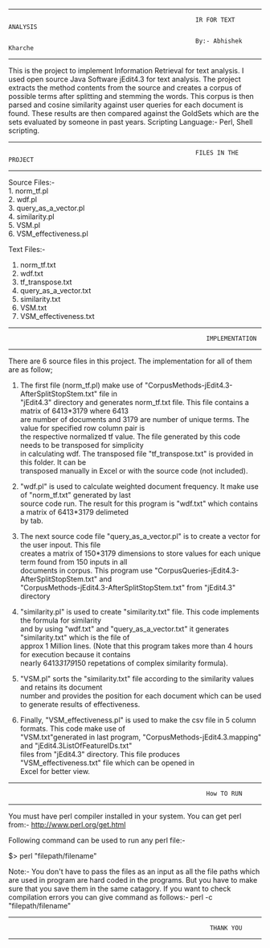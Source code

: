 *******************************************************************************************************************
						
						                                IR FOR TEXT ANALYSIS

						                                By:- Abhishek Kharche


*******************************************************************************************************************

This is the project to implement Information Retrieval for text analysis. I used open source Java Software 
jEdit4.3 for text analysis. The project extracts the method contents from the source and creates a corpus of 
possible terms after splitting and stemming the words. This corpus is then parsed and cosine similarity against 
user queries for each document is found. These results are then compared against the GoldSets which are the sets 
evaluated by someone in past years.
Scripting Language:- Perl, Shell scripting.

*******************************************************************************************************************
					                                    FILES IN THE PROJECT
*******************************************************************************************************************

Source Files:- 											
		1. norm_tf.pl 	                                                                         
                2. wdf.pl									
                3. query_as_a_vector.pl								 
                4. similarity.pl									
                5. VSM.pl									
                6. VSM_effectiveness.pl

Text Files:-											
1. norm_tf.txt												
2. wdf.txt											
3. tf_transpose.txt										
4. query_as_a_vector.txt									
5. similarity.txt											
6. VSM.txt											
7. VSM_effectiveness.txt 

*******************************************************************************************************************
						                                   IMPLEMENTATION
*******************************************************************************************************************

There are 6 source files in this project. The implementation for all of them are as follow;

1. The first file (norm_tf.pl) make use of "CorpusMethods-jEdit4.3-AfterSplitStopStem.txt" file in 	  		   
   "jEdit4.3" directory and generates norm_tf.txt file. This file contains a matrix of 6413*3179 where 6413 	 	   
   are number of documents and 3179 are number of unique terms. The value for specified row column pair is 	 	   
   the respective normalized tf value. The file generated by this code needs to be transposed for simplicity 	  	   
   in calculating wdf. The transposed file "tf_transpose.txt" is provided in this folder. It can be 	  	       
   transposed manually in Excel or with the source code (not included).
	
2. "wdf.pl" is used to calculate weighted document frequency. It make use of "norm_tf.txt" generated by last 	  	   
   source code run. The result for this program is "wdf.txt" which contains a matrix of 6413*3179 delimeted 	  	   
   by tab.

3. The next source code file "query_as_a_vector.pl" is to create a vector for the user inpout. This file 	 	   
   creates a matrix of 150*3179 dimensions to store values for each unique term found from 150 inputs in all 	  	   
   documents in corpus. This program use "CorpusQueries-jEdit4.3-AfterSplitStopStem.txt" and 	  	 	       
   "CorpusMethods-jEdit4.3-AfterSplitStopStem.txt" from "jEdit4.3" directory

4. "similarity.pl" is used to create "similarity.txt" file. This code implements the formula for similarity 	  	   
   and by using "wdf.txt" and "query_as_a_vector.txt" it generates "similarity.txt" which is the file of 	  	   
   approx 1 Million lines. (Note that this program takes more than 4 hours for execution because it contains 	  	   
   nearly 6413*3179*150 repetations of complex similarity formula).

5. "VSM.pl" sorts the "similarity.txt" file according to the similarity values and retains its document 	       
   number and provides the position for each document which can be used to generate results of effectiveness.

6. Finally, "VSM_effectiveness.pl" is used to make the csv file in 5 column formats. This code make use of 	       
   "VSM.txt"generated in last program, "CorpusMethods-jEdit4.3.mapping" and "jEdit4.3ListOfFeatureIDs.txt" 	       
   files from "jEdit4.3" directory. This file produces "VSM_effectiveness.txt" file which can be opened in 	       
   Excel for better view.

*******************************************************************************************************************
						                                   How TO RUN
*******************************************************************************************************************

You must have perl compiler installed in your system.
You can get perl from:- http://www.perl.org/get.html

Following command can be used to run any perl file:-

$> perl "filepath/filename"

Note:- You don't have to pass the files as an input as all the file paths which are used in program are hard coded 
in the programs. But you have to make sure that you save them in the same catagory. If you want to check 
compilation errors you can give command as follows:- perl -c "filepath/filename"

*******************************************************************************************************************
						                                    THANK YOU
*******************************************************************************************************************



